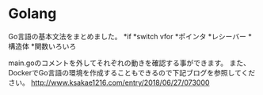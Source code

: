 # Golang

Go言語の基本文法をまとめました。
*if
*switch
vfor
*ポインタ
*レシーバー
*構造体
*関数いろいろ

main.goのコメントを外してそれぞれの動きを確認する事ができます。
また、DockerでGo言語の環境を作成することもできるので下記ブログを参照してください。
http://www.ksakae1216.com/entry/2018/06/27/073000


